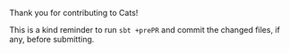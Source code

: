 Thank you for contributing to Cats!

This is a kind reminder to run `sbt +prePR` and commit the changed files, if any, before submitting. 


